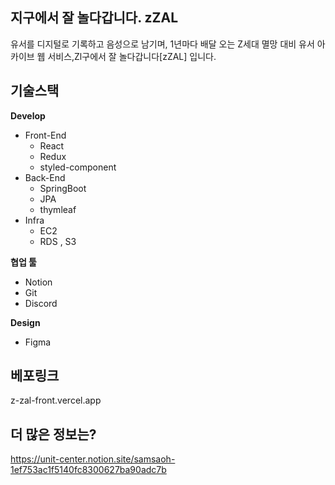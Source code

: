 
## 지구에서 잘 놀다갑니다. zZAL

유서를 디지털로 기록하고 음성으로 남기며,
1년마다 배달 오는 Z세대 멸망 대비 유서 아카이브 웹 서비스,Zl구에서 잘 놀다갑니다[zZAL] 입니다.


## 기술스택

**Develop**

- Front-End
    - React
    - Redux
    - styled-component
- Back-End
    - SpringBoot
    - JPA
    - thymleaf
- Infra
    - EC2
    - RDS , S3

**협업 툴**

- Notion
- Git
- Discord

**Design**

- Figma

## 베포링크 
z-zal-front.vercel.app

## 더 많은 정보는?
https://unit-center.notion.site/samsaoh-1ef753ac1f5140fc8300627ba90adc7b
